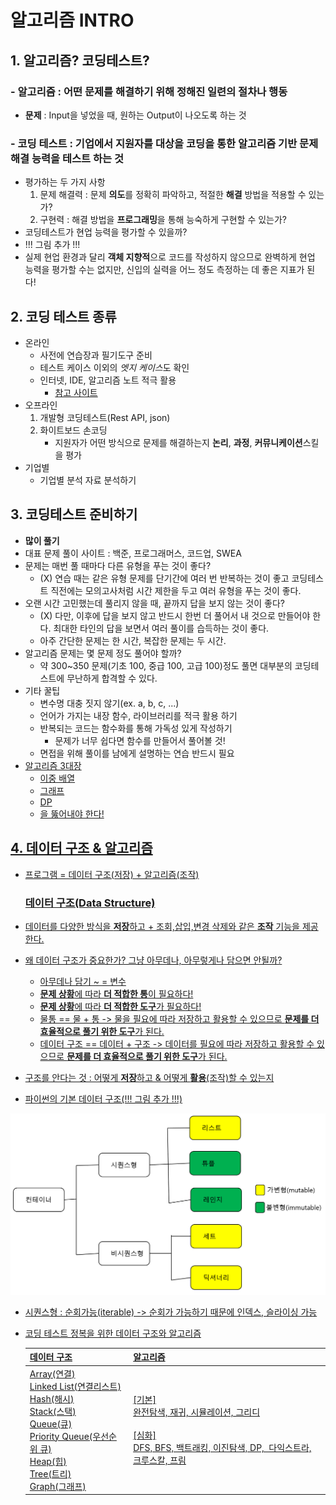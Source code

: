 # 알고리즘 INTRO

## 1. 알고리즘? 코딩테스트?

### - 알고리즘 : 어떤 **문제**를 **해결**하기 위해 정해진 일련의 절차나 행동

- **문제** : Input을 넣었을 때, 원하는 Output이 나오도록 하는 것

### - 코딩 테스트 : 기업에서 지원자를 대상을 코딩을 통한 알고리즘 기반 문제 해결 능력을 테스트 하는 것

- 평가하는 두 가지 사항
  1. 문제 해결력 : 문제 **의도**를 정확히 파악하고, 적절한 **해결** 방법을 적용할 수 있는가?
  2. 구현력 : 해결 방법을 **프로그래밍**을 통해 능숙하게 구현할 수 있는가?
- 코딩테스트가 현업 능력을 평가할 수 있을까?
- !!! 그림 추가 !!! 
- 실제 현업 환경과 달리 **객체 지향적**으로 코드를 작성하지 않으므로 완벽하게 현업 능력을 평가할 수는 없지만, 신입의 실력을 어느 정도 측정하는 데 좋은 지표가 된다!

## 2. 코딩 테스트 종류

- 온라인
  - 사전에 연습장과 필기도구 준비
  - 테스트 케이스 이외의 *엣지 케이스*도 확인
  - 인터넷, IDE, 알고리즘 노트 적극 활용
    - [참고 사이트](https://github.com/ndb796/Python_Competitive-Programming-Team_Notes)
- 오프라인
  1. 개발형 코딩테스트(Rest API, json)
  2. 화이트보드 손코딩
     - 지원자가 어떤 방식으로 문제를 해결하는지 **논리**, **과정**, **커뮤니케이션**스킬을 평가
- 기업별
  - 기업별 분석 자료 분석하기

## 3. 코딩테스트 준비하기

- **많이 풀기**
- 대표 문제 풀이 사이트 : 백준, 프로그래머스, 코드업, SWEA
- 문제는 매번 풀 때마다 다른 유형을 푸는 것이 좋다? 
  - (X) 연습 때는 같은 유형 문제를 단기간에 여러 번 반복하는 것이 좋고 코딩테스트 직전에는 모의고사처럼 시간 제한을 두고 여러 유형을 푸는 것이 좋다.
- 오랜 시간 고민했는데 풀리지 않을 때, 끝까지 답을 보지 않는 것이 좋다?
  - (X) 다만, 이후에 답을 보지 않고 반드시 한번 더 풀어서 내 것으로 만들어야 한다. 최대한 타인의 답을 보면서 여러 풀이를 습득하는 것이 좋다.
  - 아주 간단한 문제는 한 시간, 복잡한 문제는 두 시간.
- 알고리즘 문제는 몇 문제 정도 풀어야 할까?
  - 약 300~350 문제(기초 100, 중급 100, 고급 100)정도 풀면 대부분의 코딩테스트에 무난하게 합격할 수 있다.
- 기타 꿀팁
  - 변수명 대충 짓지 않기(ex. a, b, c, ...)
  - 언어가 가지는 내장 함수, 라이브러리를 적극 활용 하기
  - 반복되는 코드는 함수화를 통해 가독성 있게 작성하기
    - 문제가 너무 쉽다면 함수를 만들어서 풀어볼 것!
  - </U>면접을 위해 풀이를 남에게 설명하는 연습 반드시 필요<U>
- 알고리즘 3대장
  - 이중 배열
  - 그래프
  - DP
  - 을 뚫어내야 한다!

## 4. 데이터 구조 & 알고리즘

- 프로그램 = 데이터 구조(저장) + 알고리즘(조작)
  
  ### 데이터 구조(Data Structure)

- 데이터를 다양한 방식을 **저장**하고 + 조회,삽입,변경 삭제와 같은 **조작** 기능을 제공한다.

- 왜 데이터 구조가 중요한가? 그냥 아무데나, 아무렇게나 담으면 안될까?
  
  - 아무데나 담기 ~ = 변수
  - **문제 상황**에 따라 **더 적합한 통**이 필요하다!
  - **문제 상황**에 따라 **더 적합한 도구**가 필요하다!
  - 물통 == 물 + 통 -> 물을 <U>필요에 따라 저장하고 활용</U>할 수 있으므로 **문제를 더 효율적으로 풀기 위한 도구**가 된다.
  - 데이터 구조 == 데이터 + 구조 -> 데이터를 <U>필요에 따라 저장하고 활용</U>할 수 있으므로 **문제를 더 효율적으로 풀기 위한 도구**가 된다.

- 구조를 안다는 것 : 어떻게 **저장**하고 & 어떻게 **활용**(조작)할 수 있는지

- 파이썬의 기본 데이터 구조(!!! 그림 추가 !!!)

![파이썬 기본 데이터 구조](알고리즘_intro.assets/기본_데이터_구조.PNG)

- 시퀀스형 : 순회가능(iterable) -> 순회가 가능하기 때문에 인덱스, 슬라이싱 가능

- 코딩 테스트 정복을 위한 데이터 구조와 알고리즘
  
  | 데이터 구조                                                                                                                                      | 알고리즘                                                                                       |
  | ------------------------------------------------------------------------------------------------------------------------------------------- | ------------------------------------------------------------------------------------------ |
  | Array(연결)<br/>Linked List(연결리스트)<br/>Hash(해시)<br/>Stack(스택)<br/>Queue(큐)<br/>Priority Queue(우선순위 큐)<br/>Heap(힙)<br/>Tree(트리)<br/>Graph(그래프) | [기본]<br/>완전탐색, 재귀, 시뮬레이션, 그리디<br/><br/>[심화]<br/>DFS, BFS, 백트래킹, 이진탐색, DP,  다익스트라, 크루스칼, 프림 |
  
  